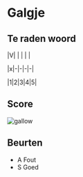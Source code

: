 # Galgje

## Te raden woord

|V| | | | |

|x|-|-|-|-|

|1|2|3|4|5|

## Score
![gallow](./images/2.png)

## Beurten
* A Fout  
* S Goed